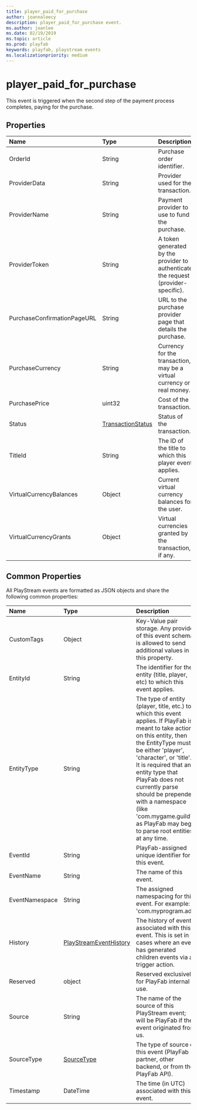 ```yaml
---
title: player_paid_for_purchase
author: joannaleecy
description: player_paid_for_purchase event.
ms.author: joanlee
ms.date: 02/19/2019
ms.topic: article
ms.prod: playfab
keywords: playfab, playstream events
ms.localizationpriority: medium
---
```


# player_paid_for_purchase

This event is triggered when the second step of the payment process completes, paying for the purchase.

## Properties

|Name|Type|Description|
| :--------------------|:-------------------|:----------------------|
|OrderId|String|Purchase order identifier.|
|ProviderData|String|Provider used for the transaction.|
|ProviderName|String|Payment provider to use to fund the purchase.|
|ProviderToken|String|A token generated by the provider to authenticate the request (provider-specific).|
|PurchaseConfirmationPageURL|String|URL to the purchase provider page that details the purchase.|
|PurchaseCurrency|String|Currency for the transaction, may be a virtual currency or real money.|
|PurchasePrice|uint32|Cost of the transaction.|
|Status|[TransactionStatus](data-types/transactionstatus.md)|Status of the transaction.|
|TitleId|String|The ID of the title to which this player event applies.|
|VirtualCurrencyBalances|Object|Current virtual currency balances for the user.|
|VirtualCurrencyGrants|Object|Virtual currencies granted by the transaction, if any.|

## Common Properties

All PlayStream events are formatted as JSON objects and share the following common properties:

|Name|Type|Description|
| :--------------------|:-------------------|:----------------------|
|CustomTags|Object|Key-Value pair storage. Any provider of this event schema is allowed to send additional values in this property.|
|EntityId|String|The identifier for the entity (title, player, etc) to which this event applies.|
|EntityType|String|The type of entity (player, title, etc.) to which this event applies. If PlayFab is meant to take action on this entity, then the EntityType must be either 'player', 'character', or 'title'. It is required that any entity type that PlayFab does not currently parse should be prepended with a namespace (like 'com.mygame.guild') as PlayFab may begin to parse root entities at any time.|
|EventId|String|PlayFab-assigned unique identifier for this event.|
|EventName|String|The name of this event.|
|EventNamespace|String|The assigned namespacing for this event. For example: 'com.myprogram.ads'|
|History|[PlayStreamEventHistory](data-types/playstreameventhistory.md)|The history of events associated with this event. This is set in cases where an event has generated children events via a trigger action.|
|Reserved|object|Reserved exclusively for PlayFab internal use.|
|Source|String|The name of the source of this PlayStream event; will be PlayFab if the event originated from us.|
|SourceType|[SourceType](data-types/sourcetype.md)|The type of source of this event (PlayFab partner, other backend, or from the PlayFab API).|
|Timestamp|DateTime|The time (in UTC) associated with this event.|